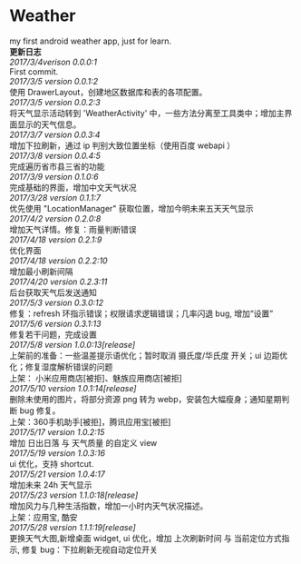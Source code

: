 # Weather
my first android weather app, just for learn.    
**更新日志**    
*2017/3/4verison 0.0.0:1*  
First commit.  
*2017/3/5 version 0.0.1:2*    
使用 DrawerLayout，创建地区数据库和表的各项配置。  
*2017/3/5 version 0.0.2:3*    
将天气显示活动转到 'WeatherActivity' 中，一些方法分离至工具类中；增加主界面显示的天气信息。    
*2017/3/7 version 0.0.3:4*    
增加下拉刷新，通过 ip 判别大致位置坐标（使用百度 webapi ）    
*2017/3/8 version 0.0.4:5*    
完成遍历省市县三省的功能    
*2017/3/9 version 0.1.0:6*    
完成基础的界面，增加中文天气状况    
*2017/3/28 version 0.1.1:7*    
优先使用 "LocationManager" 获取位置，增加今明未来五天天气显示    
*2017/4/2 version 0.2.0:8*    
增加天气详情。修复：雨量判断错误    
*2017/4/18 version 0.2.1:9*    
优化界面    
*2017/4/18 version 0.2.2:10*    
增加最小刷新间隔    
*2017/4/20 version 0.2.3:11*    
后台获取天气后发送通知    
*2017/5/3 version 0.3.0:12*    
修复：refresh 环指示错误；权限请求逻辑错误；几率闪退 bug, 增加“设置”    
*2017/5/6 version 0.3.1:13*    
修复若干问题，完成设置     
*2017/5/8 version 1.0.0:13[release]*    
上架前的准备：一些温差提示语优化；暂时取消 摄氏度/华氏度 开关；ui 边距优化；修复湿度解析错误的问题    
上架： 小米应用商店[被拒]、魅族应用商店[被拒]    
*2017/5/10 version 1.0.1:14[release]*    
删除未使用的图片，将部分资源 png 转为 webp，安装包大幅瘦身；通知星期判断 bug 修复。    
上架：360手机助手[被拒]，腾讯应用宝[被拒]    
*2017/5/17 version 1.0.2:15*    
增加 日出日落 与 天气质量 的自定义 view     
*2017/5/19 version 1.0.3:16*    
ui 优化，支持 shortcut.    
*2017/5/21 version 1.0.4:17*    
增加未来 24h 天气显示    
*2017/5/23 version 1.1.0:18[release]*    
增加风力与几种生活指数，增加一小时内天气状况描述。    
上架：应用宝, 酷安    
*2017/5/28 version 1.1.1:19[release]*    
更换天气大图,新增桌面 widget, ui 优化，增加 上次刷新时间 与 当前定位方式指示, 修复 bug：下拉刷新无视自动定位开关    

